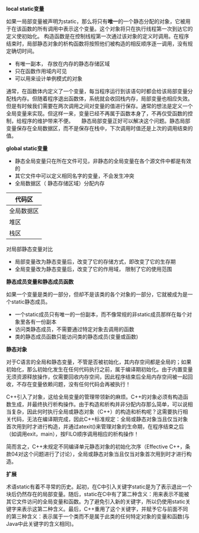 **local static变量**

 如果一局部变量被声明为static，那么将只有**唯一**的一个静态分配的对象，它被用于在该函数的所有调用中表示这个变量。这个对象将只在执行线程第一次到达它的定义使初始化。 构造函数是在控制线程第一次通过该对象的定义时调用。在程序结束时，局部静态对象的析构函数将按照他们被构造的相反顺序逐一调用，没有规定确切时间。 

- 有唯一副本， 存放在内存的静态存储区域 
- 只在函数作用域内可见
- 可以用来设计单例模式的对象

 通常，在函数体内定义了一个变量，每当程序运行到该语句时都会给该局部变量分配栈内存。但随着程序退出函数体，系统就会收回栈内存，局部变量也相应失效。但是有时候我们需要在两次调用之间对变量的值进行保存。通常的想法是定义一个全局变量来实现。但这样一来，变量已经不再属于函数本身了，不再仅受函数的控制，给程序的维护带来不便。　　静态局部变量正好可以解决这个问题。静态局部变量保存在全局数据区，而不是保存在栈中，下次调用时值还是上次的调用结束的值。



**global static变量**

-  静态全局变量只在所在文件可见，非静态的全局变量在各个源文件中都是有效的
-  其它文件中可以定义相同名字的变量，不会发生冲突 
-  全局数据区（ 静态存储区域）分配内存 

| 代码区     |
| ---------- |
| 全局数据区 |
| 堆区       |
| 栈区       |



对局部静态变量对比

-  局部变量改为静态变量后，改变了它的存储方式，即改变了它的生存期
-  全局变量改为静态变量后，改变了它的作用域， 限制了它的使用范围 



 **静态成员变量和静态成员函数** 

 如果一个变量是类的一部分，但却不是该类的各个对象的一部分，它就被成为是一个static静态成员。

- 一个static成员只有唯一的一份副本，而不像常规的非static成员那样在每个对象里各有一份副本
- 访问类静态成员，不需要通过特定对象去调用的函数
- 类的静态成员函数只能访问类的静态成员(变量或函数)



**静态对象**

对于C语言的全局和静态变量，不管是否被初始化，其内存空间都是全局的；如果初始化，那么初始化发生在任何代码执行之前，属于编译期初始化。由于内置变量无须资源释放操作，仅需要回收内存空间，因此程序结束后全局内存空间被一起回收，不存在变量依赖问题，没有任何代码会再被执行！

C++引入了对象，这给全局变量的管理带领新的麻烦。C++的对象必须有构造函数生成，并最终执行析构操作。由于构造和析构并非分配内存那么简单，可以说相当复杂，因此何时执行全局或静态对象（C++）的构造和析构呢？这需要执行相关代码，无法在编译期完成，因此C++标准规定：全局或静态对象当且仅当对象首次用到时才进行构造，并通过atexit()来管理对象的生命期，在程序结束之后（如调用exit，main），按FILO顺序调用相应的析构操作！

简而言之，C++未规定不同编译单元静态对象的初始化次序（Effective C++，条款04对这个问题进行了讨论），全局或静态对象当且仅当对象首次用到时才进行构造。



**扩展**

​		术语static有着不寻常的历史。起初，在C中引入关键字static是为了表示退出一个块后仍然存在的局部变量。随后，static在C中有了第二种含义：用来表示不能被其它文件访问的全局变量和函数。为了避免引入新的关键字，所以仍使用static关键字来表示这第二种含义。最后，C++重用了这个关键字，并赋予它与前面不同的第三种含义：表示属于一个类而不是属于此类的任何特定对象的变量和函数(与Java中此关键字的含义相同)。